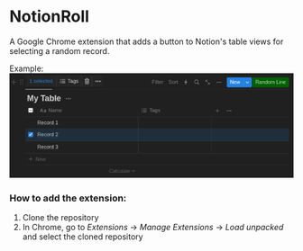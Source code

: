 # NotionRoll

A Google Chrome extension that adds a button to Notion's table views for selecting a random record.

Example:  
![example.png](example.png)

### How to add the extension:
1. Clone the repository
2. In Chrome, go to _Extensions_ → _Manage Extensions_ → _Load unpacked_ and select the cloned repository  

